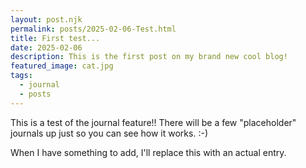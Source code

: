 ```yaml
---
layout: post.njk
permalink: posts/2025-02-06-Test.html
title: First test...
date: 2025-02-06
description: This is the first post on my brand new cool blog!
featured_image: cat.jpg
tags:
  - journal
  - posts
---
```


This is a test of the journal feature!! There will be a few "placeholder" journals up just so you can see how it works. :-)

When I have something to add, I'll replace this with an actual entry.